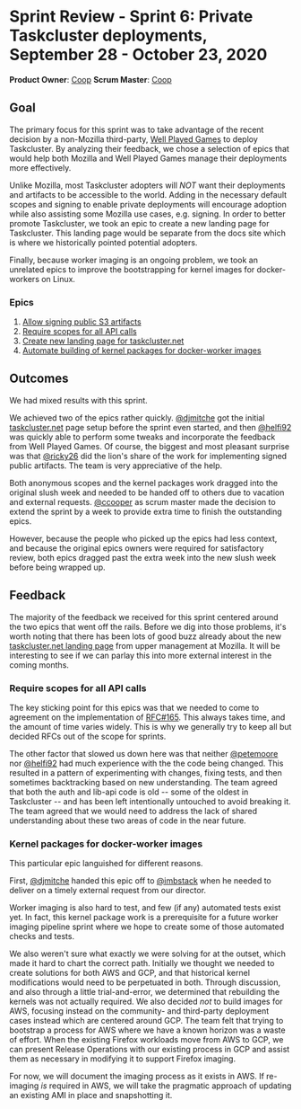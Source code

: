 # Sprint Review - Sprint 6: Private Taskcluster deployments, September 28 - October 23, 2020

**Product Owner**: [Coop](https://github.com/ccooper)
**Scrum Master**: [Coop](https://github.com/ccooper)

## Goal
The primary focus for this sprint was to take advantage of the recent decision by a non-Mozilla third-party, [Well Played Games](https://wellplayed.games/) to deploy Taskcluster. By analyzing their feedback, we chose a selection of epics that would help both Mozilla and Well Played Games manage their deployments more effectively.

Unlike Mozilla, most Taskcluster adopters will *NOT* want their deployments and artifacts to be accessible to the world. Adding in the necessary default scopes and signing to enable private deployments will encourage adoption while also assisting some Mozilla use cases, e.g. signing. In order to better promote Taskcluster, we took an epic to create a new landing page for Taskcluster. This landing page would be separate from the docs site which is where we historically pointed potential adopters.

Finally, because worker imaging is an ongoing problem, we took an unrelated epics to improve the bootstrapping for kernel images for docker-workers on Linux.

### Epics
1. [Allow signing public S3 artifacts](https://app.zenhub.com/workspaces/services-engineering-5ed15d37c2d9744af28567dc/issues/taskcluster/scrum/19)
2. [Require scopes for all API calls](https://app.zenhub.com/workspaces/services-engineering-5ed15d37c2d9744af28567dc/issues/taskcluster/scrum/27)
3. [Create new landing page for taskcluster.net](https://app.zenhub.com/workspaces/services-engineering-5ed15d37c2d9744af28567dc/issues/taskcluster/scrum/30)
4. [Automate building of kernel packages for docker-worker images](https://app.zenhub.com/workspaces/services-engineering-5ed15d37c2d9744af28567dc/issues/taskcluster/scrum/21)

## Outcomes
We had mixed results with this sprint.

We achieved two of the epics rather quickly. [@djmitche](https://github.com/djmitche) got the initial [taskcluster.net](https://taskcluster.net/) page setup before the sprint even started, and then [@helfi92](https://github.com/helfi92) was quickly able to perform some tweaks and incorporate the feedback from Well Played Games. Of course, the biggest and most pleasant surprise was that [@ricky26](https://github.com/ricky26) did the lion's share of the work for implementing signed public artifacts. The team is very appreciative of the help.

Both anonymous scopes and the kernel packages work dragged into the original slush week and needed to be handed off to others due to vacation and external requests. [@ccooper](https://github.com/ccooper) as scrum master made the decision to extend the sprint by a week to provide extra time to finish the outstanding epics.

However, because the people who picked up the epics had less context, and because the original epics owners were required for satisfactory review, both epics dragged past the extra week into the new slush week before being wrapped up.

## Feedback
The majority of the feedback we received for this sprint centered around the two epics that went off the rails. Before we dig into those problems, it's worth noting that there has been lots of good buzz already about the new [taskcluster.net landing page](https://taskcluster.net/) from upper management at Mozilla. It will be interesting to see if we can parlay this into more external interest in the coming months.

### Require scopes for all API calls
The key sticking point for this epics was that we needed to come to agreement on the implementation of [RFC#165](https://github.com/taskcluster/taskcluster-rfcs/blob/main/rfcs/0165-Anonymous-scopes.md). This always takes time, and the amount of time varies widely. This is why we generally try to keep all but decided RFCs out of the scope for sprints.

The other factor that slowed us down here was that neither [@petemoore](https://github.com/petemoore) nor [@helfi92](https://github.com/helfi92) had much experience with the the code being changed. This resulted in a pattern of experimenting with changes, fixing tests, and then sometimes backtracking based on new understanding. The team agreed that both the auth and lib-api code is old -- some of the oldest in Taskcluster -- and has been left intentionally untouched to avoid breaking it. The team agreed that we would need to address the lack of shared understanding about these two areas of code in the near future.

### Kernel packages for docker-worker images 
This particular epic languished for different reasons.

First, [@djmitche](https://github.com/djmitche) handed this epic off to [@imbstack](https://github.com/imbstack) when he needed to deliver on a timely external request from our director.

Worker imaging is also hard to test, and few (if any) automated tests exist yet. In fact, this kernel package work is a prerequisite for a future worker imaging pipeline sprint where we hope to create some of those automated checks and tests.

We also weren't sure what exactly we were solving for at the outset, which made it hard to chart the correct path. Initially we thought we needed to create solutions for both AWS and GCP, and that historical kernel modifications would need to be perpetuated in both. Through discussion, and also through a little trial-and-error, we determined that rebuilding the kernels was not actually required. We also decided *not* to build images for AWS, focusing instead on the community- and third-party deployment cases instead which are centered around GCP. The team felt that trying to bootstrap a process for AWS where we have a known horizon was a waste of effort. When the existing Firefox workloads move from AWS to GCP, we can present Release Operations with our existing process in GCP and assist them as necessary in modifying it to support Firefox imaging.

For now, we will document the imaging process as it exists in AWS. If re-imaging *is* required in AWS, we will take the pragmatic approach of updating an existing AMI in place and snapshotting it. 